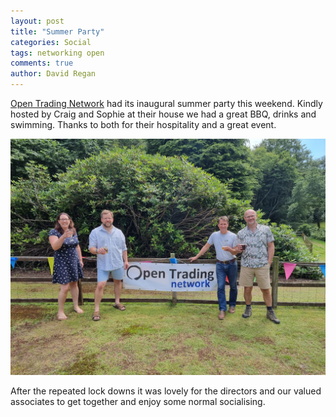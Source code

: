 ```yaml
---
layout: post
title: "Summer Party"
categories: Social
tags: networking open
comments: true
author: David Regan
---
```


[Open Trading Network] had its inaugural summer party this weekend. Kindly hosted by Craig and Sophie at their house we had a great BBQ, drinks and swimming. Thanks to both for their hospitality and a great event.

![Party](../assets/images/Summer-party-2021.jpeg)

<!--more-->

After the repeated lock downs it was lovely for the directors and our valued associates to get together and enjoy some normal socialising.

[Open Trading Network]: {{site.url}}